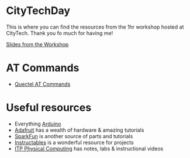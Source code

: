 # CityTechDay

This is where you can find the resources from the 1hr workshop hosted at CityTech. Thank you fo much for having me! 

[Slides from the Workshop](https://drive.google.com/open?id=1wOydbzPFGf6pDnUu5WFvW_yKmbtZT1UM)

# AT Commands 

- [Quectel AT Commands](http://arduino.cc/en/uploads/Main/Quectel_M10_AT_commands.pdf)

# Useful resources 

- Everything [Arduino](https://www.arduino.cc/)
- [Adafruit](https://www.adafruit.com/) has a wealth of hardware & amazing tutorials
- [SparkFun](https://www.sparkfun.com/) is another source of parts and tutorials
- [Instructables](http://www.instructables.com/) is a wonderful resource for projects
- [ITP Physical Computing](https://itp.nyu.edu/physcomp/) has notes, labs & instructional videos





